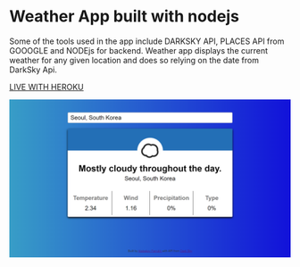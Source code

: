 # Weather App built with nodejs 

Some of the tools used in the app include DARKSKY API, PLACES API from GOOOGLE and NODEjs for backend. 
Weather app displays the current weather for any given location and does so relying on the date from DarkSky Api.

[LIVE WITH HEROKU](https://farrukh-weather-app.herokuapp.com/)

![Preview](/preview.png)
